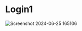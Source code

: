 # Login1

![Screenshot 2024-06-25 165106](https://github.com/Lucas-Ramires/Making-Pages/assets/120321623/2bbfcd55-c6fd-4504-abdf-b39c7d6454be)
